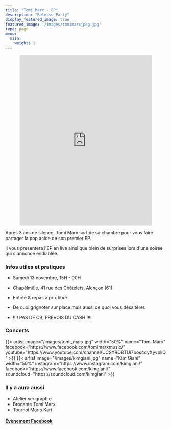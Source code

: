 ```yaml
---
title: "Tomi Marx - EP"
description: "Release Party"
display_featured_image: true
featured_image: '/images/tomimarxjpeg.jpg'
type: page
menu:
  main:
    weight: 1
---
```


<iframe style="border: 0; width: 414px; height: 534px; align-self: center;  display: block; margin-left: auto; margin-right: auto" src="https://bandcamp.com/EmbeddedPlayer/album=1773064130/size=large/bgcol=ffffff/linkcol=0687f5/tracklist=false/transparent=true/" seamless><a href="https://tomimarx.bandcamp.com/album/ep">EP by Tomi Marx</a></iframe>


Après 3 ans de silence, Tomi Marx sort de sa chambre pour vous faire partager la pop acide de son premier EP.

Il vous presentera l'EP en live ainsi que plein de surprises lors d'une soirée qui s'annonce endiablée.


<h3>Infos utiles et pratiques</h3>


- Samedi 13 novembre, 15H - 00H

- Chapêlmêle, 41 rue des Châtelets, Alençon (61)

- Entrée & repas à prix libre

- De quoi grignoter sur place mais aussi de quoi vous désaltérer.

- !!!! PAS DE CB, PRÉVOIS DU CASH !!!!


<h3>Concerts</h3>

<div class="artist-line">
	{{< artist image="/images/tomi_marx.jpg" 
		width="50%"
		name="Tomi Marx"
		facebook="https://www.facebook.com/tomimarxmusic/"
		youtube="https://www.youtube.com/channel/UCSYRO8TUi7bos4dyXyvpliQ"
	>}}
	{{< artist image="/images/kimgiani.jpg" 
		name="Kim Giani" 
		width="50%"	
		instagram="https://www.instagram.com/kimgiani/"
		facebook="https://www.facebook.com/kimgiani/"
		soundcloud="https://soundcloud.com/kimgiani"
	>}}
</div>

<h3> Il y a aura aussi</h3>

- Atelier serigraphie
- Brocante Tomi Marx
- Tournoi Mario Kart


<h4><a href="https://www.facebook.com/events/667365204654356">Évènement Facebook</a></h4>
